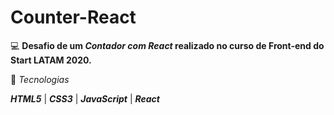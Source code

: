 # Counter-React

💻 **Desafio de um _Contador com React_ realizado no curso de Front-end do Start LATAM 2020.** 

🚀 _Tecnologias_

**_HTML5_** | **_CSS3_** | **_JavaScript_** | **_React_**


